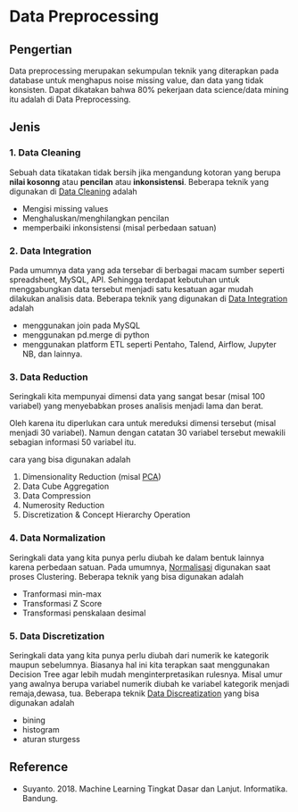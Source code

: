 # Data Preprocessing

## Pengertian
Data preprocessing merupakan sekumpulan teknik yang diterapkan pada database untuk menghapus noise missing value, dan data yang tidak konsisten. Dapat dikatakan bahwa 80% pekerjaan data science/data mining itu adalah di Data Preprocessing.  

## Jenis
### 1. Data Cleaning
Sebuah data tikatakan tidak bersih jika mengandung kotoran yang berupa **nilai kosonng** atau **pencilan** atau **inkonsistensi**. Beberapa teknik yang digunakan di [Data Cleaning](https://github.com/arofiqimaulana/Course-Python-For-Data-Analysis/tree/762d8c9c29ec0d12251c0268bd85f3c6c0b3ae24) adalah

- Mengisi missing values
- Menghaluskan/menghilangkan pencilan 
- memperbaiki inkonsistensi (misal perbedaan satuan)

### 2. Data Integration
Pada umumnya data yang ada tersebar di berbagai macam sumber seperti spreadsheet, MySQL, API. Sehingga terdapat kebutuhan untuk menggabungkan data tersebut menjadi satu kesatuan agar mudah dilakukan analisis data. Beberapa teknik yang digunakan di [Data Integration](ttps://github.com/arofiqimaulana/Course-Python-For-Data-Analysis/tree/762d8c9c29ec0d12251c0268bd85f3c6c0b3ae24) adalah
- menggunakan join pada MySQL
- menggunakan pd.merge di python
- menggunakan platform ETL seperti Pentaho, Talend, Airflow, Jupyter NB, dan lainnya. 

### 3. Data Reduction
Seringkali kita mempunyai dimensi data yang sangat besar (misal 100 variabel) yang menyebabkan proses analisis menjadi lama dan berat. 

Oleh karena itu diperlukan cara untuk mereduksi dimensi tersebut (misal menjadi 30 variabel). Namun dengan catatan 30 variabel tersebut mewakili sebagian informasi 50 variabel itu.

cara yang bisa digunakan adalah
1. Dimensionality Reduction (misal [PCA](https://github.com/arofiqimaulana/Artificial-Intelligence/tree/master/Unsupervised%20Learning/PCA)) 
2. Data Cube Aggregation
3. Data Compression
4. Numerosity Reduction
5. Discretization & Concept Hierarchy Operation

### 4. Data Normalization
Seringkali data yang kita punya perlu diubah ke dalam bentuk lainnya karena perbedaan satuan. Pada umumnya, [Normalisasi](https://github.com/arofiqimaulana/Artificial-Intelligence/blob/master/Unsupervised%20Learning/K-Mean/K-Mean%20using%20Python/clustering%20iris%20data.ipynb) digunakan saat proses Clustering. Beberapa teknik yang bisa digunakan adalah
- Tranformasi min-max
- Transformasi Z Score
- Transformasi penskalaan desimal 

### 5. Data Discretization
Seringkali data yang kita punya perlu diubah dari numerik ke kategorik maupun sebelumnya. Biasanya hal ini kita terapkan saat menggunakan Decision Tree agar lebih mudah menginterpretasikan rulesnya. Misal umur yang awalnya berupa variabel numerik diubah ke variabel kategorik menjadi remaja,dewasa, tua. Beberapa teknik [Data Discreatization](ttps://github.com/arofiqimaulana/Course-Python-For-Data-Analysis/tree/762d8c9c29ec0d12251c0268bd85f3c6c0b3ae24) yang bisa digunakan adalah
- bining
- histogram
- aturan sturgess

## Reference
- Suyanto. 2018. Machine Learning Tingkat Dasar dan Lanjut. Informatika. Bandung.